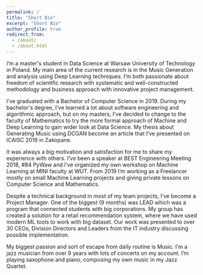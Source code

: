 ```yaml
---
permalink: /
title: "Short Bio"
excerpt: "Short Bio"
author_profile: true
redirect_from: 
  - /about/
  - /about.html
---
```


I’m a master's student in Data Science at Warsaw University of Technology in Poland. My main area of the current research is in the Music Generation and analysis using Deep Learning techniques. I’m both passionate about freedom of scientific research with systematic and well-constructed methodology and business approach with innovative project management. 

I’ve graduated with a Bachelor of Computer Science in 2019. During my bachelor's degree, I’ve learned a lot about software engineering and algorithmic approach, but on my masters, I’ve decided to change to the faculty of Mathematics to try the more formal approach of Machine and Deep Learning to gain wider look at Data Science. My thesis about Generating Music using DCGAN become an article that I’ve presented on ICAISC 2019 in Zakopane.

It was always a big motivation and satisfaction for me to share my experience with others. I’ve been a speaker at BEST Engineering Meeting 2018, #84 PyWaw and I’ve organized my own workshop on Machine Learning at MINI faculty at WUT. From 2019 I’m working as a Freelancer mostly on small Machine Learning projects and giving private lessons on Computer Science and Mathematics. 

Despite a technical background in most of my team projects, I’ve become a Project Manager. One of the biggest (9 months) was LEAD which was a program that connected students with big corporations. My group has created a solution for a retail recommendation system, where we have used modern ML tools to work with big dataset. Our work was presented to over 30 CEOs, Division Directors and Leaders from the IT industry discussing possible implementation.

My biggest passion and sort of escape from daily routine is Music. I’m a jazz musician from over 9 years with lots of concerts on my account. I’m playing saxophone and piano, composing my own music in my Jazz Quartet. 






